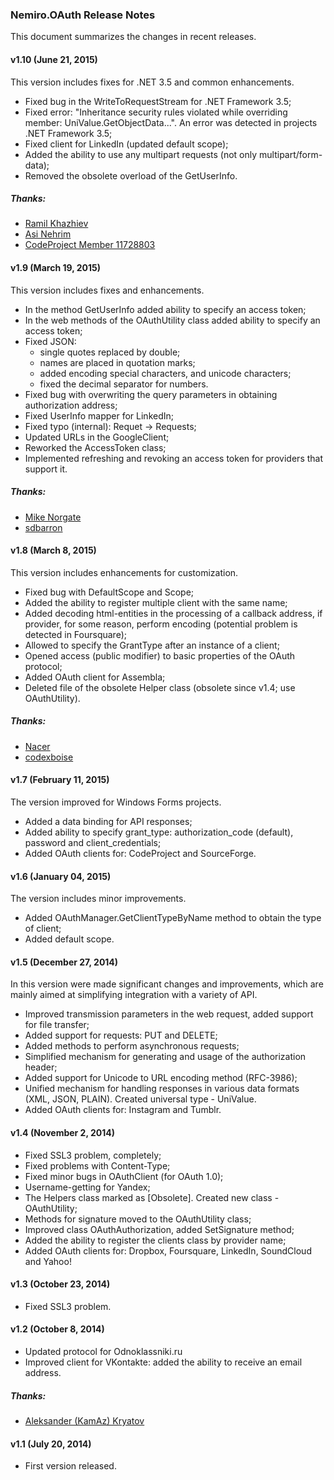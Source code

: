 ### Nemiro.OAuth Release Notes

This document summarizes the changes in recent releases.

#### v1.10 (June 21, 2015)

This version includes fixes for .NET 3.5 and common enhancements.

* Fixed bug in the WriteToRequestStream for .NET Framework 3.5;
* Fixed error: "Inheritance security rules violated while overriding member: UniValue.GetObjectData...". An error was detected in projects .NET Framework 3.5;
* Fixed client for LinkedIn (updated default scope);
* Added the ability to use any multipart requests (not only multipart/form-data);
* Removed the obsolete overload of the GetUserInfo.

##### Thanks:

* [Ramil Khazhiev](https://github.com/RamilKhazhiev)
* [Asi Nehrim](http://www.youtube.com/channel/UC6dAAoRUxMGBR3FwP_P9vAA)
* [CodeProject Member 11728803](http://www.codeproject.com/script/Membership/View.aspx?mid=11728803)

#### v1.9 (March 19, 2015)

This version includes fixes and enhancements.

* In the method GetUserInfo added ability to specify an access token;
* In the web methods of the OAuthUtility class added ability to specify an access token;
* Fixed JSON: 
  * single quotes replaced by double; 
  * names are placed in quotation marks; 
  * added encoding special characters, and unicode characters; 
  * fixed the decimal separator for numbers.
* Fixed bug with overwriting the query parameters in obtaining authorization address;
* Fixed UserInfo mapper for LinkedIn;
* Fixed typo (internal): Requet -> Requests;
* Updated URLs in the GoogleClient;
* Reworked the AccessToken class;
* Implemented refreshing and revoking an access token for providers that support it.

##### Thanks:

* [Mike Norgate](https://github.com/oesoftware)
* [sdbarron](https://github.com/sdbarron)

#### v1.8 (March 8, 2015)

This version includes enhancements for customization.

* Fixed bug with DefaultScope and Scope;
* Added the ability to register multiple client with the same name;
* Added decoding html-entities in the processing of a callback address, if provider, for some reason, perform encoding 	(potential problem is detected in Foursquare);
* Allowed to specify the GrantType after an instance of a client;
* Opened access (public modifier) to basic properties of the OAuth protocol;
* Added OAuth client for Assembla;
* Deleted file of the obsolete Helper class (obsolete since v1.4; use OAuthUtility).

##### Thanks:

* [Nacer](https://github.com/Nacer-)
* [codexboise](https://github.com/codexboise)

#### v1.7 (February 11, 2015)

The version improved for Windows Forms projects.

* Added a data binding for API responses;
* Added ability to specify grant_type: authorization_code (default), password and client_credentials;
* Added OAuth clients for: CodeProject and SourceForge.

#### v1.6 (January 04, 2015)

The version includes minor improvements.

* Added OAuthManager.GetClientTypeByName method to obtain the type of client;
* Added default scope.

#### v1.5 (December 27, 2014)

In this version were made significant changes and improvements, which are mainly aimed at simplifying integration with a variety of API.

* Improved transmission parameters in the web request, added support for file transfer;
* Added support for requests: PUT and DELETE;
* Added methods to perform asynchronous requests;
* Simplified mechanism for generating and usage of the authorization header;
* Added support for Unicode to URL encoding method (RFC-3986);  
* Unified mechanism for handling responses in various data formats (XML, JSON, PLAIN). Created universal type - UniValue.
* Added OAuth clients for: Instagram and Tumblr.

#### v1.4 (November 2, 2014)

* Fixed SSL3 problem, completely;
* Fixed problems with Content-Type;
* Fixed minor bugs in OAuthClient (for OAuth 1.0);
* Username-getting for Yandex;
* The Helpers class marked as [Obsolete]. Created new class - OAuthUtility;
* Methods for signature moved to the OAuthUtility class;
* Improved class OAuthAuthorization, added SetSignature method;
* Added the ability to register the clients class by provider name;
* Added OAuth clients for: Dropbox, Foursquare, LinkedIn, SoundCloud and Yahoo!

#### v1.3 (October 23, 2014)

* Fixed SSL3 problem.

#### v1.2 (October 8, 2014)

* Updated protocol for Odnoklassniki.ru
* Improved client for VKontakte: added the ability to receive an email address.
	
##### Thanks:

* [Aleksander (KamAz) Kryatov](http://vk.com/acid_rock)
	
#### v1.1 (July 20, 2014)

* First version released.